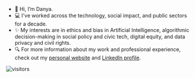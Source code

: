 - 👋 Hi, I’m Danya.
- 💻 I've worked across the technology, social impact, and public sectors for a decade. 
- ✨ My interests are in ethics and bias in Artificial Intelligence, algorithmic decision-making in social policy and civic tech, digital equity, and data privacy and civil rights.
- 🔍 For more information about my work and professional experience, check out my [personal website](https://danyasherbini.notion.site/Danya-Sherbini-ba06259e8e984fc4a733adaf83e032be?pvs=4) and [LinkedIn profile](https://www.linkedin.com/feed/).

![visitors](https://visitor-badge.glitch.me/badge?page_id=dsherbini.visitor-badge)

<!---
dsherbini/dsherbini is a ✨ special ✨ repository because its `README.md` (this file) appears on your GitHub profile.
You can click the Preview link to take a look at your changes.
--->
